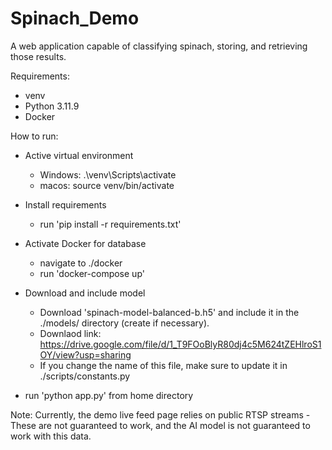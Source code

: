 # Spinach_Demo

A web application capable of classifying spinach, storing, and retrieving those results.

Requirements:
 - venv
 - Python 3.11.9
 - Docker

How to run:
 - Active virtual environment
    - Windows: .\venv\Scripts\activate
    - macos: source venv/bin/activate

 - Install requirements
    - run 'pip install -r requirements.txt'

 - Activate Docker for database
    - navigate to ./docker
    - run 'docker-compose up'

 - Download and include model
    - Download 'spinach-model-balanced-b.h5' and include it in the ./models/ directory (create if necessary).
    - Downlaod link: https://drive.google.com/file/d/1_T9FOoBlyR80dj4c5M624tZEHlroS1OY/view?usp=sharing
    - If you change the name of this file, make sure to update it in ./scripts/constants.py

 - run 'python app.py' from home directory

Note: Currently, the demo live feed page relies on public RTSP streams - These are not guaranteed to work, and the AI model is not guaranteed to work with this data.